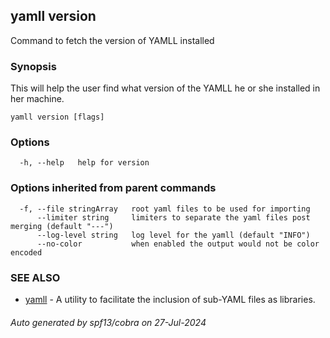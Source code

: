 ## yamll version

Command to fetch the version of YAMLL installed

### Synopsis

This will help the user find what version of the YAMLL he or she installed in her machine.

```
yamll version [flags]
```

### Options

```
  -h, --help   help for version
```

### Options inherited from parent commands

```
  -f, --file stringArray   root yaml files to be used for importing
      --limiter string     limiters to separate the yaml files post merging (default "---")
      --log-level string   log level for the yamll (default "INFO")
      --no-color           when enabled the output would not be color encoded
```

### SEE ALSO

* [yamll](yamll.md)	 - A utility to facilitate the inclusion of sub-YAML files as libraries.

###### Auto generated by spf13/cobra on 27-Jul-2024
